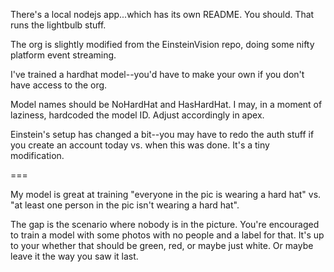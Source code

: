 There's a local nodejs app...which has its own README.  You should.  That runs the lightbulb stuff.

The org is slightly modified from the EinsteinVision repo, doing some nifty platform event streaming.

I've trained a hardhat model--you'd have to make your own if you don't have access to the org.

Model names should be NoHardHat and HasHardHat.  I may, in a moment of laziness, hardcoded the model ID.  Adjust accordingly in apex.

Einstein's setup has changed a bit--you may have to redo the auth stuff if you create an account today vs. when this was done.  It's a tiny modification.

===

My model is great at training "everyone in the pic is wearing a hard hat" vs. "at least one person in the pic isn't wearing a hard hat".

The gap is the scenario where nobody is in the picture.  You're encouraged to train a model with some photos with no people and a label for that.  It's up to your whether that should be green, red, or maybe just white.  Or maybe leave it the way you saw it last.